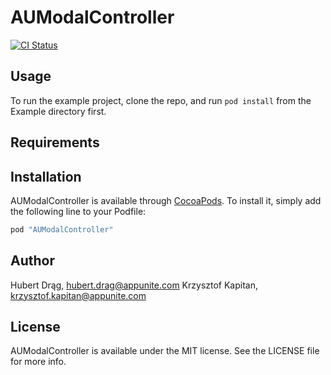 # AUModalController

[![CI Status](http://img.shields.io/travis/Krzysztof/AUModalController.svg?style=flat)](https://travis-ci.org/Krzysztof/AUModalController)

## Usage

To run the example project, clone the repo, and run `pod install` from the Example directory first.

## Requirements

## Installation

AUModalController is available through [CocoaPods](http://cocoapods.org). To install
it, simply add the following line to your Podfile:

```ruby
pod "AUModalController"
```

## Author
Hubert Drąg, hubert.drag@appunite.com
Krzysztof Kapitan, krzysztof.kapitan@appunite.com

## License

AUModalController is available under the MIT license. See the LICENSE file for more info.
